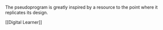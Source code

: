 The pseudoprogram is greatly inspired by a resource to the point where it replicates its design.

[[Digital Learner]]
